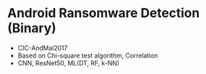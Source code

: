 # Android Ransomware Detection (Binary)
- CIC-AndMal2017
- Based on Chi-square test algorithm, Correlation
- CNN, ResNet50, ML(DT, RF, k-NN)
